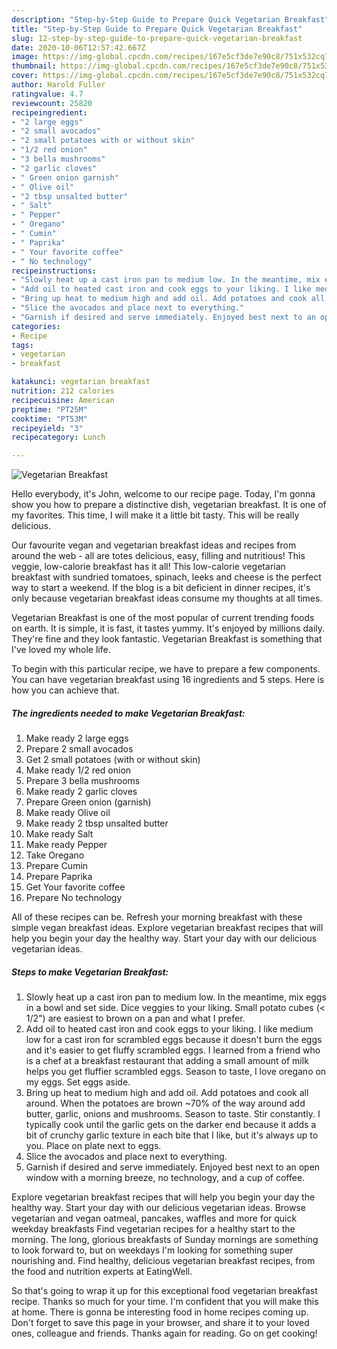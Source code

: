 ```yaml
---
description: "Step-by-Step Guide to Prepare Quick Vegetarian Breakfast"
title: "Step-by-Step Guide to Prepare Quick Vegetarian Breakfast"
slug: 12-step-by-step-guide-to-prepare-quick-vegetarian-breakfast
date: 2020-10-06T12:57:42.667Z
image: https://img-global.cpcdn.com/recipes/167e5cf3de7e90c8/751x532cq70/vegetarian-breakfast-recipe-main-photo.jpg
thumbnail: https://img-global.cpcdn.com/recipes/167e5cf3de7e90c8/751x532cq70/vegetarian-breakfast-recipe-main-photo.jpg
cover: https://img-global.cpcdn.com/recipes/167e5cf3de7e90c8/751x532cq70/vegetarian-breakfast-recipe-main-photo.jpg
author: Harold Fuller
ratingvalue: 4.7
reviewcount: 25820
recipeingredient:
- "2 large eggs"
- "2 small avocados"
- "2 small potatoes with or without skin"
- "1/2 red onion"
- "3 bella mushrooms"
- "2 garlic cloves"
- " Green onion garnish"
- " Olive oil"
- "2 tbsp unsalted butter"
- " Salt"
- " Pepper"
- " Oregano"
- " Cumin"
- " Paprika"
- " Your favorite coffee"
- " No technology"
recipeinstructions:
- "Slowly heat up a cast iron pan to medium low. In the meantime, mix eggs in a bowl and set side. Dice veggies to your liking. Small potato cubes (&lt; 1/2&#34;) are easiest to brown on a pan and what I prefer."
- "Add oil to heated cast iron and cook eggs to your liking. I like medium low for a cast iron for scrambled eggs because it doesn&#39;t burn the eggs and it&#39;s easier to get fluffy scrambled eggs. I learned from a friend who is a chef at a breakfast restaurant that adding a small amount of milk helps you get fluffier scrambled eggs. Season to taste, I love oregano on my eggs. Set eggs aside."
- "Bring up heat to medium high and add oil. Add potatoes and cook all around. When the potatoes are brown ~70% of the way around add butter, garlic, onions and mushrooms. Season to taste. Stir constantly. I typically cook until the garlic gets on the darker end because it adds a bit of crunchy garlic texture in each bite that I like, but it&#39;s always up to you. Place on plate next to eggs."
- "Slice the avocados and place next to everything."
- "Garnish if desired and serve immediately. Enjoyed best next to an open window with a morning breeze, no technology, and a cup of coffee."
categories:
- Recipe
tags:
- vegetarian
- breakfast

katakunci: vegetarian breakfast 
nutrition: 212 calories
recipecuisine: American
preptime: "PT25M"
cooktime: "PT53M"
recipeyield: "3"
recipecategory: Lunch

---
```



![Vegetarian Breakfast](https://img-global.cpcdn.com/recipes/167e5cf3de7e90c8/751x532cq70/vegetarian-breakfast-recipe-main-photo.jpg)

Hello everybody, it's John, welcome to our recipe page. Today, I'm gonna show you how to prepare a distinctive dish, vegetarian breakfast. It is one of my favorites. This time, I will make it a little bit tasty. This will be really delicious.

Our favourite vegan and vegetarian breakfast ideas and recipes from around the web - all are totes delicious, easy, filling and nutritious! This veggie, low-calorie breakfast has it all! This low-calorie vegetarian breakfast with sundried tomatoes, spinach, leeks and cheese is the perfect way to start a weekend. If the blog is a bit deficient in dinner recipes, it&#39;s only because vegetarian breakfast ideas consume my thoughts at all times.

Vegetarian Breakfast is one of the most popular of current trending foods on earth. It is simple, it is fast, it tastes yummy. It's enjoyed by millions daily. They're fine and they look fantastic. Vegetarian Breakfast is something that I've loved my whole life.


To begin with this particular recipe, we have to prepare a few components. You can have vegetarian breakfast using 16 ingredients and 5 steps. Here is how you can achieve that.

<!--inarticleads1-->

##### The ingredients needed to make Vegetarian Breakfast:

1. Make ready 2 large eggs
1. Prepare 2 small avocados
1. Get 2 small potatoes (with or without skin)
1. Make ready 1/2 red onion
1. Prepare 3 bella mushrooms
1. Make ready 2 garlic cloves
1. Prepare  Green onion (garnish)
1. Make ready  Olive oil
1. Make ready 2 tbsp unsalted butter
1. Make ready  Salt
1. Make ready  Pepper
1. Take  Oregano
1. Prepare  Cumin
1. Prepare  Paprika
1. Get  Your favorite coffee
1. Prepare  No technology


All of these recipes can be. Refresh your morning breakfast with these simple vegan breakfast ideas. Explore vegetarian breakfast recipes that will help you begin your day the healthy way. Start your day with our delicious vegetarian ideas. 

<!--inarticleads2-->

##### Steps to make Vegetarian Breakfast:

1. Slowly heat up a cast iron pan to medium low. In the meantime, mix eggs in a bowl and set side. Dice veggies to your liking. Small potato cubes (&lt; 1/2&#34;) are easiest to brown on a pan and what I prefer.
1. Add oil to heated cast iron and cook eggs to your liking. I like medium low for a cast iron for scrambled eggs because it doesn&#39;t burn the eggs and it&#39;s easier to get fluffy scrambled eggs. I learned from a friend who is a chef at a breakfast restaurant that adding a small amount of milk helps you get fluffier scrambled eggs. Season to taste, I love oregano on my eggs. Set eggs aside.
1. Bring up heat to medium high and add oil. Add potatoes and cook all around. When the potatoes are brown ~70% of the way around add butter, garlic, onions and mushrooms. Season to taste. Stir constantly. I typically cook until the garlic gets on the darker end because it adds a bit of crunchy garlic texture in each bite that I like, but it&#39;s always up to you. Place on plate next to eggs.
1. Slice the avocados and place next to everything.
1. Garnish if desired and serve immediately. Enjoyed best next to an open window with a morning breeze, no technology, and a cup of coffee.


Explore vegetarian breakfast recipes that will help you begin your day the healthy way. Start your day with our delicious vegetarian ideas. Browse vegetarian and vegan oatmeal, pancakes, waffles and more for quick weekday breakfasts Find vegetarian recipes for a healthy start to the morning. The long, glorious breakfasts of Sunday mornings are something to look forward to, but on weekdays I&#39;m looking for something super nourishing and. Find healthy, delicious vegetarian breakfast recipes, from the food and nutrition experts at EatingWell. 

So that's going to wrap it up for this exceptional food vegetarian breakfast recipe. Thanks so much for your time. I'm confident that you will make this at home. There is gonna be interesting food in home recipes coming up. Don't forget to save this page in your browser, and share it to your loved ones, colleague and friends. Thanks again for reading. Go on get cooking!
